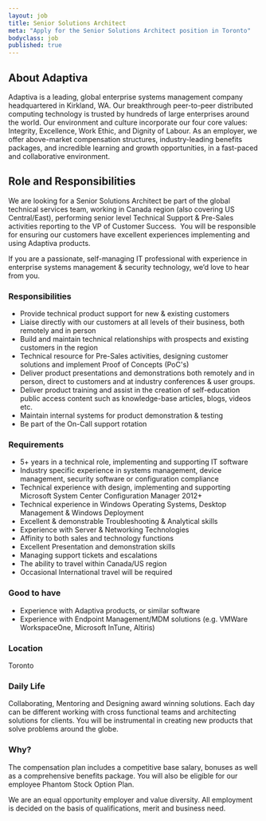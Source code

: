 ```yaml
---
layout: job
title: Senior Solutions Architect
meta: "Apply for the Senior Solutions Architect position in Toronto"
bodyclass: job
published: true
---
```


## About Adaptiva
Adaptiva is a leading, global enterprise systems management company headquartered in Kirkland, WA. Our breakthrough peer-to-peer distributed computing technology is trusted by hundreds of large enterprises around the world. Our environment and culture incorporate our four core values: Integrity, Excellence, Work Ethic, and Dignity of Labour. As an employer, we offer above-market compensation structures, industry-leading benefits packages, and incredible learning and growth opportunities, in a fast-paced and collaborative environment.

## Role and Responsibilities
We are looking for a Senior Solutions Architect be part of the global technical services team, working in Canada region (also covering US Central/East), performing senior level Technical Support & Pre-Sales activities reporting to the VP of Customer Success.  You will be responsible for ensuring our customers have excellent experiences implementing and using Adaptiva products.

If you are a passionate, self-managing IT professional with experience in enterprise systems management & security technology, we’d love to hear from you. 

### Responsibilities
* Provide technical product support for new & existing customers
* Liaise directly with our customers at all levels of their business, both remotely and in person
* Build and maintain technical relationships with prospects and existing customers in the region
* Technical resource for Pre-Sales activities, designing customer solutions and implement Proof of Concepts (PoC's)
* Deliver product presentations and demonstrations both remotely and in person, direct to customers and at industry conferences & user groups.
* Deliver product training and assist in the creation of self-education public access content such as knowledge-base articles, blogs, videos etc.
* Maintain internal systems for product demonstration & testing
* Be part of the On-Call support rotation

### Requirements
* 5+ years in a technical role, implementing and supporting IT software
* Industry specific experience in systems management, device management, security software or configuration compliance
* Technical experience with design, implementing and supporting Microsoft System Center Configuration Manager 2012+
* Technical experience in Windows Operating Systems, Desktop Management & Windows Deployment
* Excellent & demonstrable Troubleshooting & Analytical skills
* Experience with Server & Networking Technologies
* Affinity to both sales and technology functions
* Excellent Presentation and demonstration skills
* Managing support tickets and escalations
* The ability to travel within Canada/US region
* Occasional International travel will be required

### Good to have
* Experience with Adaptiva products, or similar software
* Experience with Endpoint Management/MDM solutions (e.g. VMWare WorkspaceOne, Microsoft InTune, Altiris)

### Location
Toronto

### Daily Life 
Collaborating, Mentoring and Designing award winning solutions. Each day can be different working with cross functional teams and architecting solutions for clients. You will be instrumental in creating new products that solve problems around the globe. 

### Why? 

The compensation plan includes a competitive base salary, bonuses as well as a comprehensive benefits package. You will also be eligible for our employee Phantom Stock Option Plan.

We are an equal opportunity employer and value diversity. All employment is decided on the basis of qualifications, merit and business need.


